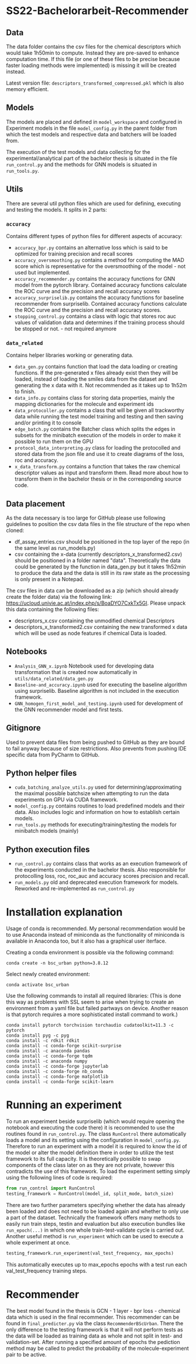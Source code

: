 # SS22-Bachelorarbeit-Recommender
## Data
The data folder contains the csv files for the chemical descriptors which would take 1h50min to compute. Instead they
are pre-saved to enhance computation time. If this file (or one of these files to be precise because faster loading
methods were implemented) is missing it will be created instead.

Latest version file: `descriptors_transformed_compressed.pkl` which is also memory efficient.
## Models
The models are placed and defined in `model_workspace` and configured in Experiment models in the file `model_config.py` 
in the parent folder from which the test models and respective data and batchers will be loaded from.

The execution of the test models and data collecting for the experimental/analytical part of the bachelor thesis is
situated in the file `run_control.py` and the methods for GNN models is situated in `run_tools.py`.
## Utils
There are several util python files which are used for defining, executing and testing the models. It splits in 2 parts:
### `accuracy`
Contains different types of python files for different aspects of accuracy:
- `accuracy_bpr.py` contains an alternative loss which is said to be optimized for training precision and recall scores
- `accuracy_oversmoothing.py` contains a method for computing the MAD score which is representative for the 
oversmoothing of the model - not used but implemented.
- `accuracy_recommender.py` contains the accuracy functions for GNN model from the pytorch library. Contained accuracy
functions calculate the ROC curve and the precision and recall accuracy scores
- `accuracy_surpriselib.py` contains the accuracy functions for baseline recommender from surpriselib. Contained 
accuracy functions calculate the ROC curve and the precision and recall accuracy scores.
- `stopping_control.py` contains a class with logic that stores roc auc values of validation data and determines if the
training process should be stopped or not. - not required anymore
### `data_related`
Contains helper libraries working or generating data.
- `data_gen.py` contains function that load the data loading or creating functions. If the pre-generated x files already
exist then they will be loaded, instead of loading the smiles data from the dataset and generating the x data with it.
Not recommended as it takes up to 1h52m to finish.
- `data_info.py` contains class for storing data properties, mainly the mapping dictionaries for the molecule and
experiment ids
- `data_protocoller.py` contains a class that will be given all trackworthy data while running the test model training
and testing and then saving and/or printing it to console
- `edge_batch.py` contains the Batcher class which splits the edges in subsets for the minibatch execution of the models
in order to make it possible to run them on the GPU
- `protocol_data_interpreting.py` class for loading the protocolled and stored data from the json file and use it to
create diagrams of the loss, roc and accuracy.
- `x_data_transform.py` contains a function that takes the raw chemical descriptor values as input and transform them.
Read more about how to transform them in the bachelor thesis or in the corresponding source code.
## Data placement
As the data necessary is too large for GitHub please use following guidelines to position the csv data files in the file
structure of the repo when cloned:
- df_assay_entries.csv should be positioned in the top layer of the repo (in the same level as run_models.py)
- csv containing the x-data (currently descriptors_x_transformed2.csv) should be positioned in a folder named "data". 
Theoretically the data could be generated by the function in data_gen.py but it takes 1h52min to produce the data and 
the data is still in its raw state as the processing is only present in a Notepad.

The csv files in data can be downloaded as a zip (which should already create the folder data) via the following link: 
https://ucloud.univie.ac.at/index.php/s/BoaDYO7CxkTx5GI. Please unpack this data containing the following files:
- descriptors_x.csv containing the unmodified chemical Descriptors
- descriptors_x_transformed2.csv containing the new transformed x data which will be used as node features if chemical
Data is loaded.
## Notebooks
- `Analysis_GNN_x.ipynb` Notebook used for developing data transformation that is created now automatically in 
`utils/data_related/data_gen.py`
- `Baseline-and_accuracy.ipynb` used for executing the baseline algorithm using surpriselib. Baseline algorithm is not
included in the execution framework.
- `GNN_homogen_first_model_and_testing.ipynb` used for development of the GNN recommender model and first tests.
## Gitignore
Used to prevent data files from being pushed to GitHub as they are bound to fail anyway because of size restrictions.
Also prevents from pushing IDE specific data from PyCharm to GitHub.
## Python helper files
- `cuda_batching_analyze_utils.py` used for determining/approximating the maximal possible batchsize when attempting to
run the data experiments on GPU via CUDA framework.
- `model_config.py` contains routines to load predefined models and their data. Also includes logic and information on
how to establish certain models.
- `run_tools.py` methods for executing/training/testing the models for minibatch models (mainly)
## Python execution files
- `run_control.py` contains class that works as an execution framework of the experiments conducted in the bachelor
thesis. Also responsible for protocolling loss, roc, roc_auc and accuracy scores precision and recall.
- `run_models.py` old and deprecated execution framework for models. Reworked and re-implemented as `run_control.py`
# Installation explanation
Usage of conda is recommended. My personal recommendation would be to use Anaconda instead of miniconda as the
functionality of miniconda is available in Anaconda too, but it also has a graphical user iterface.

Creating a conda environment is possible via the following command:
```commandline
conda create -n bsc_urban python=3.8.12
```
Select newly created environment:
```commandline
conda activate bsc_urban
```
Use the following commands to install all required libraries:
(This is done this way as problems with SSL seem to arise when trying to create an environment from a yaml file but
failed partways on device. Another reason is that pytorch requires a more sophisticated install command to work.)
```commandline
conda install pytorch torchvision torchaudio cudatoolkit=11.3 -c pytorch
conda install pyg -c pyg
conda install -c rdkit rdkit
conda install -c conda-forge scikit-surprise
conda install -c anaconda pandas
conda install -c conda-forge tqdm
conda install -c anaconda numpy
conda install -c conda-forge jupyterlab
conda install -c conda-forge nb_conda
conda install -c conda-forge matplotlib
conda install -c conda-forge scikit-learn
```
# Running an experiment
To run an experiment beside surpriselib (which would require opening the notebook and executing the code there) it is
recommended to use the routines found in `run_control.py`. The class `RunControl` there automatically loads a model and
its setting using the configuration in `model_config.py`. Therefore to run an experiment with a model it is required
to know the id of the model or alter the model definition there in order to utilize the test framework to its full
capacity. It is theoretically possible to swap components of the class later on as they are not private, however this
contradicts the use of this framework. To load the experiment setting simply using the following lines of code is 
required:
```python
from run_control import RunControl
testing_framework = RunControl(model_id, split_mode, batch_size)
```
There are two further parameters specifying whether the data has already been loaded and does not need to be loaded
again and whether to only use a part of the dataset. Technically the framework offers many methods to easily run
train steps, testin and evaluation but also execution bundles like `run_epoch(...)` in which one whole train-test-validate
cycle is carried out. Another useful method is `run_experiment` which can be used to execute a whole experiment at once.
```python
testing_framework.run_experiment(val_test_frequency, max_epochs)
```
This automatically executes up to max_epochs epochs with a test run each val_test_frequency training steps.
# Recommender
The best model found in the thesis is GCN - 1 layer - bpr loss - chemical data which is used in the final recommender.
This recommender can be found in `final_predicter.py` via the class `RecommenderBScUrban`. There the only difference to
the testing framework is that it will not perform tests as the data will be loaded as training data as whole and not
split in test- and validation-set. After running a specified amount of epochs the pediction method may be called to
predict the probability of the molecule-experiment pair to be active.